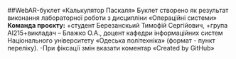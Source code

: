 ##WebAR-буклет «Калькулятор Паскаля»
Буклет створено як результат виконання лабораторної роботи з дисципліни «Операційні системи»
**Команда проєкту:**
+студент Березанскьий Тимофій Сергійович, +група АІ215+викладач – Блажко О.А., доцент кафедри інформаційних систем Національного
університету «Одеська політехніка» (формат - пункт переліку).
-При фіксації змін вказати коментар «Created by GitHub»
